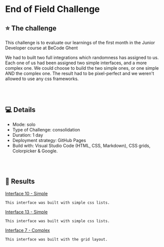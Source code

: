 # End of Field Challenge

## ⭐️ The challenge 

This challenge is to evaluate our learnings of the first month in the Junior Developer course at BeCode Ghent

We had to built two full integrations which randomness has assigned to us. Each one of us had been assigned two simple interfaces, and a more complex one. We could choose to build the two simple ones, or one simple AND the complex one. The result had to be pixel-perfect and we weren't allowed to use any css frameworks.

<br>
<br>


## 💻 Details 

- Mode: solo
- Type of Challenge: consolidation
- Duration: 1 day
- Deployment strategy: GitHub Pages
- Build with: Visual Studio Code (HTML, CSS, Markdown), CSS grids, Colorpicker & Google.

<br>
<br>


## 🏅 Results 

[Interface 10 - Simple](https://maureenoldyck.github.io/end-of-field-challenge/simple1/index.html "Interface 10 - Simple")

    This interface was built with simple css lists. 

[Interface 13 - Simple](https://maureenoldyck.github.io/end-of-field-challenge/simple2/index.html "Interface 13 - Simple")

    This interface was built with simple css lists. 


[Interface 7 - Complex ](https://maureenoldyck.github.io/end-of-field-challenge/complex/index.html "Interface 5 - Complex")

    This interface was built with the grid layout. 
